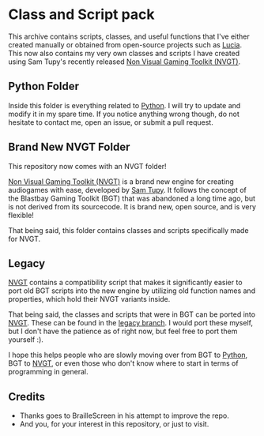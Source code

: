 # Class and Script pack

This archive contains scripts, classes, and useful functions that I've either created manually or obtained from open-source projects such as [Lucia][lucia]. This now also contains my very own classes and scripts I have created using Sam Tupy's recently released [Non Visual Gaming Toolkit (NVGT)][nvgt].

## Python Folder
Inside this folder is everything related to [Python][py]. I will try to update and modify it in my spare time. If you notice anything wrong though, do not hesitate to contact me, open an issue, or submit a pull request.

## Brand New NVGT Folder
This repository now comes with an NVGT folder!

[Non Visual Gaming Toolkit (NVGT)][nvgt] is a brand new engine for creating audiogames with ease, developed by [Sam Tupy][samtupy]. It follows the concept of the Blastbay Gaming Toolkit (BGT) that was abandoned a long time ago, but is not derived from its sourcecode. It is brand new, open source, and is very flexible!

That being said, this folder contains classes and scripts specifically made for NVGT.

## Legacy
[NVGT][nvgt] contains a compatibility script that makes it significantly easier to port old BGT scripts into the new engine by utilizing old function names and properties, which hold their NVGT variants inside.

That being said, the classes and scripts that were in BGT can be ported into [NVGT][nvgt]. These can be found in the [legacy branch][old]. I would port these myself, but I don't have the patience as of right now, but feel free to port them yourself :).

I hope this helps people who are slowly moving over from BGT to [Python][py], BGT to [NVGT][nvgt], or even those who don't know where to start in terms of programming in general.

## Credits
- Thanks goes to BrailleScreen in his attempt to improve the repo.
- And you, for your interest in this repository, or just to visit.

[py]: <https://www.python.org>
[nvgt]: <https://nvgt.gg>
[samtupy]: <https://github.com/samtupy>
[lucia]: <https://github.com/luciasoftware/lucia>
[old]: <https://github.com/tunmi13productions/Class-and-Script-pack/tree/legacy>